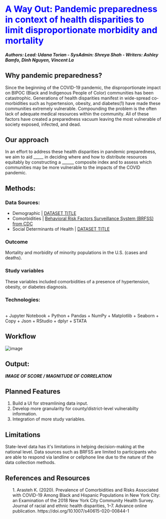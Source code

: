 <h1 style="color:blue;"> <b>A Way Out</b>: Pandemic preparedness in context of health disparities to limit disproportionate morbidity and mortality</h1>

##### Authors: Lead: Udana Torian - SysAdmin: Shreya Shah - Writers: Ashley Bamfo, Dinh Nguyen, Vincent La

## Why pandemic preparedness?
Since the beginning of the COVID-19 pandemic, the disproportionate impact on BIPOC (Black and Indigenous People of Color) communities has been catastrophic. Generations of health disparities manifest in wide-spread co-morbidities such as hypertension, obesity, and diabetes(1) have made these communities extremely vulnerable. Compounding the problem is the often lack of adequate medical resources within the community. All of these factors have created a preparedness vacuum leaving the most vulnerable of society exposed, infected, and dead.

## Our approach
In an effort to address these health disparities in pandemic preparedness, we aim to aid _____ in deciding where and how to distribute resources equitably by constructing a ______ composite index and to assess which communities may be more vulnerable to the impacts of the COVID pandemic.


## Methods:
### Data Sources:

+ Demographic | <a href="">DATASET TITLE</a>
+ Comorbidities | <a href="https://chronicdata.cdc.gov/Behavioral-Risk-Factors/Behavioral-Risk-Factor-Surveillance-System-BRFSS-P/dttw-5yxu/data">Behavioral Risk Factors Surveillance System (BRFSS) from CDC</a>
+ Social Determinants of Health | <a href="">DATASET TITLE</a>

### Outcome
Mortality and morbidity of minority populations in the U.S. (cases and deaths).

### Study variables
These variables included comorbidities of a presence of hypertension, obesity, or diabetes diagnosis. 

### Technologies:
<br>
+ Jupyter Notebook
+ Python
+ Pandas
+ NumPy
+ Matplotlib
+ Seaborn 
+ Copy
+ Json
+ RStudio
+ dplyr
+ STATA

## Workflow
![image](https://user-images.githubusercontent.com/40073377/123126309-21f83280-d3fe-11eb-8b4a-626456702130.png)

## Output:
_____IMAGE OF SCORE / MAGNITUDE OF CORRELATION_____

## Planned Features
1. Build a UI for streamlining data input.
2. Develop more granularity for county/district-level vulnerabilty information.
3. Integration of more study variables.

## Limitations
State-level data has it's limitations in helping decision-making at the national level. Data sources such as BRFSS are limited to participants who are able to respond via landline or cellphone line due to the nature of the data collection methods.

## References and Resources
<ol>1.  Arasteh K. (2020). Prevalence of Comorbidities and Risks Associated with COVID-19 Among Black and Hispanic Populations in New York City: an Examination of the 2018 New York City Community Health Survey. Journal of racial and ethnic health disparities, 1–7. Advance online publication. https://doi.org/10.1007/s40615-020-00844-1</ol>
